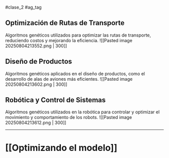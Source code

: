 #clase_2 #ag_tag 

## Optimización de Rutas de Transporte
Algoritmos genéticos utilizados para optimizar las rutas de transporte, reduciendo costos y mejorando la eficiencia.
![[Pasted image 20250804213552.png | 300]]
## Diseño de Productos
Algoritmos genéticos aplicados en el diseño de productos, como el desarrollo de alas de aviones más eficientes.
![[Pasted image 20250804213602.png | 300]]
## Robótica y Control de Sistemas
Algoritmos genéticos utilizados en la robótica para controlar y optimizar el movimiento y comportamiento de los robots.
![[Pasted image 20250804213612.png | 300]]

---

# [[Optimizando el modelo]]